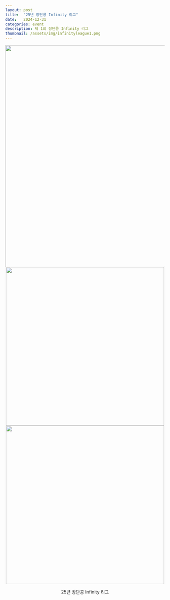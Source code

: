 ```yaml
---
layout: post
title:  "25년 장단콩 Infinity 리그"
date:   2024-12-31
categories: event
description: 제 1회 장단콩 Infinity 리그
thumbnail: /assets/img/infinityleague1.png
---
```


<div id="contact" style="display: flex; flex-direction: column; align-items: center; text-align: center;">

  
  <img src="{{ '/assets/img/infinityleague1.png' | relative_url }}" alt="" width="700">
  <!-- <img src="{{ '/assets/img/202501_infinityleague/1.png' | relative_url }}" alt="" width="500"> -->
  <img src="{{ '/assets/img/202501_infinityleague/2.png' | relative_url }}" alt="" width="500">
  <img src="{{ '/assets/img/202501_infinityleague/3.png' | relative_url }}" alt="" width="500">
  <!-- <img src="{{ '/assets/img/202501_infinityleague/4.png' | relative_url }}" alt="" width="500"> -->
  
  <a>25년 장단콩 Infinity 리그</a>
</div>
